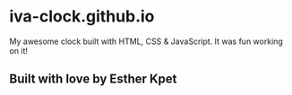 # iva-clock.github.io
My awesome clock built with HTML, CSS &amp; JavaScript. It was fun working on it!
## Built with love by Esther Kpet
